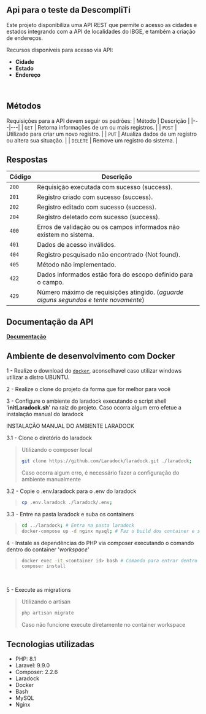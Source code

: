 ## Api para o teste da DescompliTi

Este projeto disponibiliza uma API REST que permite o acesso as cidades e estados integrando com a API de localidades do IBGE, e também a criação de endereços.

Recursos disponíveis para acesso via API:
* **Cidade**
* **Estado**
* **Endereço**

</br>

## Métodos
Requisições para a API devem seguir os padrões:
| Método | Descrição |
|---|---|
| `GET` | Retorna informações de um ou mais registros. |
| `POST` | Utilizado para criar um novo registro. |
| `PUT` | Atualiza dados de um registro ou altera sua situação. |
| `DELETE` | Remove um registro do sistema. |

## Respostas

| Código | Descrição |
|---|---|
| `200` | Requisição executada com sucesso (success).|
| `201` | Registro criado com sucesso (success).|
| `202` | Registro editado com sucesso (success).|
| `204` | Registro deletado com sucesso (success).|
| `400` | Erros de validação ou os campos informados não existem no sistema.|
| `401` | Dados de acesso inválidos.|
| `404` | Registro pesquisado não encontrado (Not found).|
| `405` | Método não implementado.|
| `422` | Dados informados estão fora do escopo definido para o campo.|
| `429` | Número máximo de requisições atingido. (*aguarde alguns segundos e tente novamente*)|

## Documentação da API
[**Documentação**](https://documenter.getpostman.com/view/9571261/UyrEgZjd)

## Ambiente de desenvolvimento com Docker

1 - Realize o download do [`docker`](https://www.docker.com/get-started), aconselhavel caso utilizar windows utilizar a distro UBUNTU.
</br>

2 - Realize o clone do projeto da forma que for melhor para você

3 - Configure o ambiente do laradock executando o script shell '**initLaradock.sh**' na raiz do projeto.
Caso ocorra algum erro efetue a instalação manual do laradock

INSTALAÇÃO MANUAL DO AMBIENTE LARADOCK

3.1 - Clone o diretório do laradock
> Utilizando o composer local
>
> ```bash
> git clone https://github.com/Laradock/laradock.git ./laradock;
> ```
> Caso ocorra algum erro, é necessário fazer a configuração do ambiente manualmente

3.2 - Copie o .env.laradock para o .env do laradock
>
> ```bash
> cp .env.laradock ./laradock/.env;
> ```

3.3 - Entre na pasta laradock e suba os containers
>
> ```bash
> cd ../laradock; # Entra na pasta laradock
> docker-compose up -d nginx mysql; # Faz o build dos container e sobe eles
> ```

4 - Instale as dependências do PHP via composer executando o comando dentro do container '*workspace*'
> ```bash
> docker exec -it <container id> bash # Comando para entrar dentro do container, verifique o container id do workspace utilizando 'docker ps'
> composer install
> ```
</br>

5 - Execute as migrations
> Utilizando o artisan
> ```bash
> php artisan migrate
> ```
> Caso não funcione execute diretamente no container workspace

## Tecnologias utilizadas
* PHP: 8.1
* Laravel: 9.9.0
* Composer: 2.2.6
* Laradock
* Docker
* Bash
* MySQL
* Nginx
